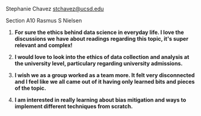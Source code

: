 Stephanie Chavez
stchavez@ucsd.edu

Section A10
Rasmus S Nielsen

1. **For sure the ethics behind data science in everyday life. I love the discussions we have about readings regarding this topic, it's super relevant and complex!**
   
3. **I would love to look into the ethics of data collection and analysis at the university level, particulary regarding university admissions.**
   
5. **I wish we as a group worked as a team more. It felt very disconnected and I feel like we all came out of it having only learned bits and pieces of the topic.**
   
7. **I am interested in really learning about bias mitigation and ways to implement different techniques from scratch.**
